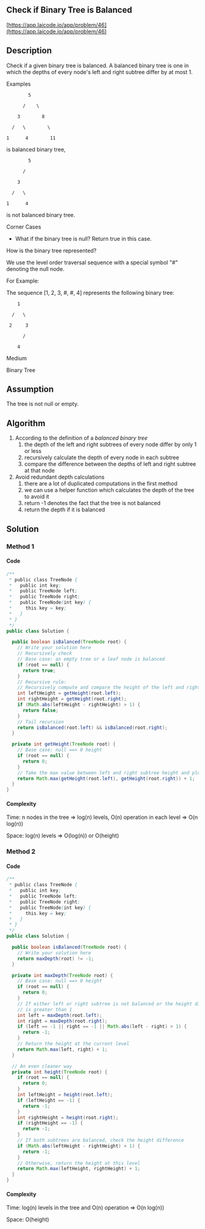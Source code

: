 ## Check if Binary Tree is Balanced

[https://app.laicode.io/app/problem/46](https://app.laicode.io/app/problem/46)

## Description

Check if a given binary tree is balanced. A balanced binary tree is one in which the depths of every node's left and right subtree differ by at most 1.

Examples

            5

          /    \

        3        8

      /   \        \

    1      4        11

is balanced binary tree,

            5

          /

        3

      /   \

    1      4

is not balanced binary tree.

Corner Cases

- What if the binary tree is null? Return true in this case.

How is the binary tree represented?

We use the level order traversal sequence with a special symbol "#" denoting the null node.

For Example:

The sequence \[1, 2, 3, #, #, 4\] represents the following binary tree:

        1

      /   \

     2     3

          /

        4

Medium

Binary Tree

## Assumption

The tree is not null or empty.

## Algorithm

1.  According to the definition of a _balanced binary tree_
    1.  the depth of the left and right subtrees of every node differ by only 1 or less
    2.  recursively calculate the depth of every node in each subtree
    3.  compare the difference between the depths of left and right subtree at that node
2.  Avoid redundant depth calculations
    1.  there are a lot of duplicated computations in the first method
    2.  we can use a helper function which calculates the depth of the tree to avoid it
    3.  return -1 denotes the fact that the tree is not balanced
    4.  return the depth if it is balanced

## Solution

### Method 1

#### Code

```java
/**
 * public class TreeNode {
 *   public int key;
 *   public TreeNode left;
 *   public TreeNode right;
 *   public TreeNode(int key) {
 *     this.key = key;
 *   }
 * }
 */
public class Solution {

  public boolean isBalanced(TreeNode root) {
    // Write your solution here
    // Recursively check
    // Base case: an empty tree or a leaf node is balanced
    if (root == null) {
      return true;
    }
    // Recursive rule:
    // Recursively compute and compare the height of the left and right subtree
    int leftHeight = getHeight(root.left);
    int rightHeight = getHeight(root.right);
    if (Math.abs(leftHeight - rightHeight) > 1) {
      return false;
    }
    // Tail recursion
    return isBalanced(root.left) && isBalanced(root.right);
  }

  private int getHeight(TreeNode root) {
    // Base case: null ==> 0 height
    if (root == null) {
      return 0;
    }
    // Take the max value between left and right subtree height and plus 1 (this level)
    return Math.max(getHeight(root.left), getHeight(root.right)) + 1;
  }
}
```

#### Complexity

Time: n nodes in the tree ⇒ log(n) levels, O(n) operation in each level ⇒ O(n log(n))

Space: log(n) levels ⇒ O(log(n)) or O(height)

### Method 2

#### Code

```java
/**
 * public class TreeNode {
 *   public int key;
 *   public TreeNode left;
 *   public TreeNode right;
 *   public TreeNode(int key) {
 *     this.key = key;
 *   }
 * }
 */
public class Solution {

  public boolean isBalanced(TreeNode root) {
    // Write your solution here
    return maxDepth(root) != -1;
  }

  private int maxDepth(TreeNode root) {
    // Base case: null ==> 0 height
    if (root == null) {
      return 0;
    }
    // If either left or right subtree is not balanced or the height difference
    // is greater than 1
    int left = maxDepth(root.left);
    int right = maxDepth(root.right);
    if (left == -1 || right == -1 || Math.abs(left - right) > 1) {
      return -1;
    }
    // Return the height at the current level
    return Math.max(left, right) + 1;
  }

  // An even cleaner way
  private int height(TreeNode root) {
    if (root == null) {
      return 0;
    }
    int leftHeight = height(root.left);
    if (leftHeight == -1) {
      return -1;
    }
    int rightHeight = height(root.right);
    if (rightHeight == -1) {
      return -1;
    }
    // If both subtrees are balanced, check the height difference
    if (Math.abs(leftHeight - rightHeight) > 1) {
      return -1;
    }
    // Otherwise, return the height at this level
    return Math.max(leftHeight, rightHeight) + 1;
  }
}
```

#### Complexity

Time: log(n) levels in the tree and O(n) operation ⇒ O(n log(n))

Space: O(height)
